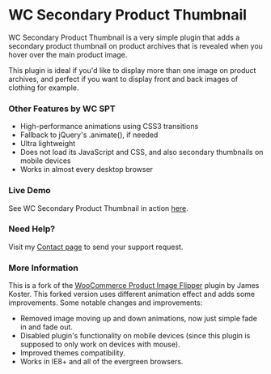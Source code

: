 # WC Secondary Product Thumbnail

WC Secondary Product Thumbnail is a very simple plugin that adds a secondary product thumbnail on product archives that is revealed when you hover over the main product image.

This plugin is ideal if you'd like to display more than one image on product archives, and perfect if you want to display front and back images of clothing for example.

### Other Features by WC SPT

* High-performance animations using CSS3 transitions
* Fallback to jQuery's .animate(), if needed
* Ultra lightweight
* Does not load its JavaScript and CSS, and also secondary thumbnails on mobile devices
* Works in almost every desktop browser

### Live Demo
See WC Secondary Product Thumbnail in action [here](http://demo-wcspt.thewebflash.com/shop/).

### Need Help?
Visit my [Contact page](https://www.thewebflash.com/contact/) to send your support request.

### More Information
This is a fork of the [WooCommerce Product Image Flipper](https://wordpress.org/plugins/woocommerce-product-image-flipper/) plugin by James Koster. This forked version uses different animation effect and adds some improvements. Some notable changes and improvements: 

* Removed image moving up and down animations, now just simple fade in and fade out.
* Disabled plugin's functionality on mobile devices (since this plugin is supposed to only work on devices with mouse).
* Improved themes compatibility.
* Works in IE8+ and all of the evergreen browsers.
